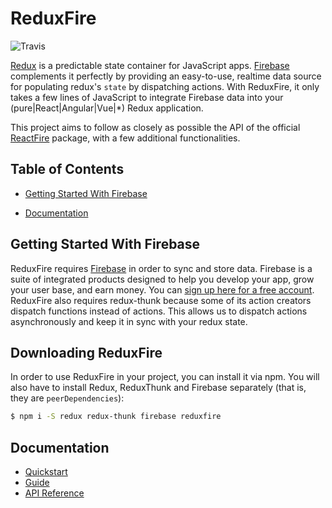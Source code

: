 # ReduxFire

![Travis](https://travis-ci.org/ThadeuLuz/reduxfire.svg?branch=master)

[Redux](http://redux.js.org/) is a predictable state container for JavaScript apps. [Firebase](https://firebase.google.com/) complements it perfectly by providing an
easy-to-use, realtime data source for populating redux's `state` by dispatching actions. With ReduxFire, it
only takes a few lines of JavaScript to integrate Firebase data into your (pure|React|Angular|Vue|*) Redux application.

This project aims to follow as closely as possible the API of the official [ReactFire](https://github.com/firebase/reactfire) package, with a few additional functionalities.

## Table of Contents

 * [Getting Started With Firebase](#getting-started-with-firebase)
 <!-- * [Downloading ReduxFire](#downloading-reduxfire) -->
 * [Documentation](#documentation)
 <!-- * [Examples](#examples) -->
 <!-- * [Release Notes](https://github.com/firebase/reactfire/releases) -->
 <!-- * [Migration Guides](#migration-guides) -->
 <!-- * [Contributing](#contributing) -->


## Getting Started With Firebase

ReduxFire requires [Firebase](https://firebase.google.com/) in order to sync and store data.
Firebase is a suite of integrated products designed to help you develop your app, grow your user
base, and earn money. You can [sign up here for a free account](https://console.firebase.google.com/). ReduxFire also requires redux-thunk because some of its action creators dispatch functions instead of actions. This allows us to dispatch actions asynchronously and keep it in sync with your redux state.

## Downloading ReduxFire

In order to use ReduxFire in your project, you can install it via npm. You will also have to install Redux, ReduxThunk and Firebase separately (that is, they are `peerDependencies`):

```bash
$ npm i -S redux redux-thunk firebase reduxfire
```

## Documentation

* [Quickstart](docs/quickstart.md)
* [Guide](docs/guide.md)
* [API Reference](docs/reference.md)


<!-- ## Examples

* [Todo App](examples/todoApp)
* [Comments Box](examples/commentsBox) -->

<!--## Contributing

If you'd like to contribute to ReactFire, please first read through our [contribution
 guidelines](.github/CONTRIBUTING.md). Local setup instructions are available [here](.github/CONTRIBUTING.md#local-setup). -->
